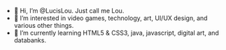 - 👋 Hi, I’m @LucisLou. Just call me Lou.
- 👀 I’m interested in video games, technology, art, UI/UX design, and various other things.
- 🌱 I’m currently learning HTML5 & CSS3, java, javascript, digital art, and databanks.
